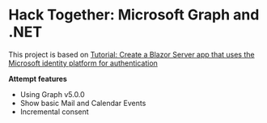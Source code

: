 # Hack Together: Microsoft Graph and .NET

This project is based on [Tutorial: Create a Blazor Server app that uses the Microsoft identity platform for authentication]

**Attempt features**
- Using Graph v5.0.0
- Show basic Mail and Calendar Events
- Incremental consent


[Tutorial: Create a Blazor Server app that uses the Microsoft identity platform for authentication]:
https://learn.microsoft.com/en-us/azure/active-directory/develop/tutorial-blazor-server